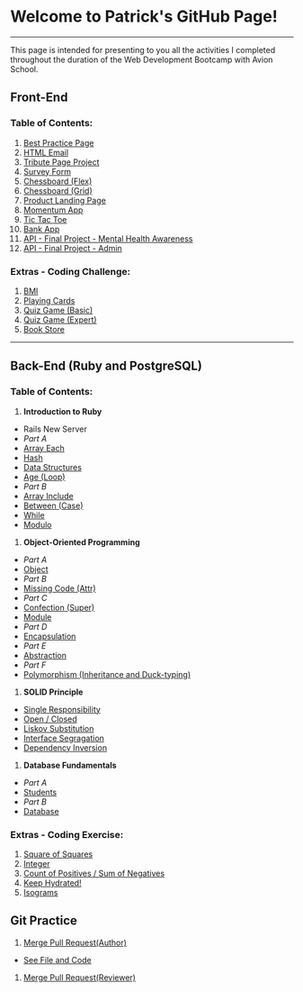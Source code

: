 # Welcome to Patrick's GitHub Page!

---

This page is intended for presenting to you all the activities I completed throughout the duration of the Web Development Bootcamp with Avion School.

## Front-End

### Table of Contents:

1. [Best Practice Page](/a1-best-practice-page/index.html)
1. [HTML Email](/a2-html-email/index.html)
1. [Tribute Page Project](/a3-tribute-page-project/index.html)
1. [Survey Form](/a4-survey-form/index.html)
1. [Chessboard (Flex)](/a5-chessboard-flex/index.html)
1. [Chessboard (Grid)](/a6-chessboard-grid/index.html)
1. [Product Landing Page](/a7-product-landing-page/index.html)
1. [Momentum App](/a8-momentum-app/index.html)
1. [Tic Tac Toe](/a9-tic-tac-toe/index.html)
1. [Bank App](/a10-bank-app/index.html)
1. [API - Final Project - Mental Health Awareness](/a11-api-final-project/index.html)
1. [API - Final Project - Admin](/a11-api-final-project/admin.html)

### Extras - Coding Challenge:

1. [BMI](/coding-challenge/c1-bmi.html)
1. [Playing Cards](/coding-challenge/c2-playing-cards.html)
1. [Quiz Game (Basic)](/coding-challenge/c3-quiz-game-basic.html)
1. [Quiz Game (Expert)](/coding-challenge/c4-quiz-game-expert.html)
1. [Book Store](/coding-challenge/c5-book-store.html)

---

## Back-End (Ruby and PostgreSQL)

### Table of Contents:

1. **Introduction to Ruby**
  - Rails New Server
  - *Part A*
  - [Array Each](https://github.com/patricklsamson/batch8-activities/blob/main/a1-ruby/a1_array_each.rb)
  - [Hash](https://github.com/patricklsamson/batch8-activities/blob/main/a1-ruby/a2_hash.rb)
  - [Data Structures](https://github.com/patricklsamson/batch8-activities/blob/main/a1-ruby/a3_data_structures.rb)
  - [Age (Loop)](https://github.com/patricklsamson/batch8-activities/blob/main/a1-ruby/age.rb)
  - *Part B*
  - [Array Include](https://github.com/patricklsamson/batch8-activities/blob/main/a1-ruby/b1_array_include.rb)
  - [Between (Case)](https://github.com/patricklsamson/batch8-activities/blob/main/rubyactivities/between.rb)
  - [While](https://github.com/patricklsamson/batch8-activities/blob/main/a1-ruby/b3_while.rb)
  - [Modulo](https://github.com/patricklsamson/batch8-activities/blob/main/a1-ruby/b4_modulo.rb)
1. **Object-Oriented Programming**
  - *Part A*
  - [Object](https://github.com/patricklsamson/batch8-activities/blob/main/a2-ruby/a1_object.rb)
  - *Part B*
  - [Missing Code (Attr)](https://github.com/patricklsamson/batch8-activities/blob/main/rubyactivities/2.0_1_missing_code.rb)
  - *Part C*
  - [Confection (Super)](https://github.com/patricklsamson/batch8-activities/blob/main/rubyactivities/confection.rb)
  - [Module](https://github.com/patricklsamson/batch8-activities/blob/main/a2-ruby/c2_module.rb)
  - *Part D*
  - [Encapsulation](https://github.com/patricklsamson/batch8-activities/blob/main/a2-ruby/d1_encapsulation.rb)
  - *Part E*
  - [Abstraction](https://github.com/patricklsamson/batch8-activities/blob/main/a2-ruby/e1_abstraction.rb)
  - *Part F*
  - [Polymorphism (Inheritance and Duck-typing)](https://github.com/patricklsamson/batch8-activities/blob/main/rubyactivities/polymorphism.rb)
1. **SOLID Principle**
  - [Single Responsibility](https://github.com/patricklsamson/batch8-activities/blob/main/a2.1-ruby/a1_single_responsibility.rb)
  - [Open / Closed](https://github.com/patricklsamson/batch8-activities/blob/main/a2.1-ruby/a2_open_closed.rb)
  - [Liskov Substitution](https://github.com/patricklsamson/batch8-activities/blob/main/a2.1-ruby/a3_liskov_substitution.rb)
  - [Interface Segragation](https://github.com/patricklsamson/batch8-activities/blob/main/a2.1-ruby/a4_interface_segregation.rb)
  - [Dependency Inversion](https://github.com/patricklsamson/batch8-activities/blob/main/a2.1-ruby/a5_dependency_inversion.rb)
1. **Database Fundamentals**
  - *Part A*
  - [Students](https://github.com/patricklsamson/batch8-activities/blob/main/a3-postgresql/a1-students.txt)
  - *Part B*
  - [Database](https://github.com/patricklsamson/batch8-activities/pull/3)

### Extras - Coding Exercise:

1. [Square of Squares](https://github.com/patricklsamson/batch8-activities/blob/main/rubyactivities/square_of_squares.rb)
1. [Integer](https://github.com/patricklsamson/batch8-activities/blob/main/ruby-coding-exercise/c2_integer.rb)
1. [Count of Positives / Sum of Negatives](/rubyactivities/count_positives.rb)
1. [Keep Hydrated!](https://github.com/patricklsamson/batch8-activities/blob/main/ruby-coding-exercise/c4_keep_hydrated.rb)
1. [Isograms](https://github.com/patricklsamson/batch8-activities/blob/main/ruby-coding-exercise/c5_isograms.rb)

## Git Practice

1. [Merge Pull Request(Author)](https://github.com/patricklsamson/batch8-activities/pull/1)
  - [See File and Code](https://github.com/patricklsamson/batch8-activities/blob/main/git-practice/up_file.rb)
1. [Merge Pull Request(Reviewer)](https://github.com/paopapaopao/batch8-activities/pull/1)
